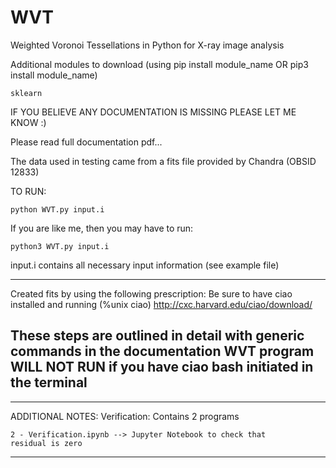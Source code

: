 # WVT
Weighted Voronoi Tessellations in Python for X-ray image analysis

Additional modules to download (using pip install module_name OR pip3 install module_name)


	sklearn


IF YOU BELIEVE ANY DOCUMENTATION IS MISSING PLEASE LET ME KNOW :)

Please read full documentation pdf...

The data used in testing came from a fits file provided by Chandra (OBSID 12833)

TO RUN:

	python WVT.py input.i 

If you are like me, then you may have to run:
	
	python3 WVT.py input.i

input.i contains all necessary input information (see example file)

-----------------------------------------------------------------
Created fits by using the following prescription:
Be sure to have ciao installed and running (%unix ciao)
http://cxc.harvard.edu/ciao/download/

####



####

These steps are outlined in detail with generic commands in the documentation
WVT program WILL NOT RUN if you have ciao bash initiated in the terminal
-----------------------------------------------------------------

-----------------------------------------------------------------
ADDITIONAL NOTES:
Verification: Contains 2 programs

	2 - Verification.ipynb --> Jupyter Notebook to check that
	residual is zero
-----------------------------------------------------------------
